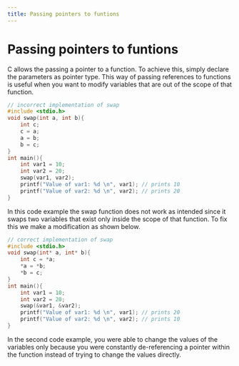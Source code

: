 ```yaml
---
title: Passing pointers to funtions
---
```


# Passing pointers to funtions
C allows the passing a pointer to a function. To achieve this, simply declare the parameters as pointer type.
This way of passing references to functions is useful when you want to modify variables that are out of the scope of that function.

```C
// incorrect implementation of swap
#include <stdio.h>
void swap(int a, int b){
    int c;
    c = a;
    a = b;
    b = c;
}
int main(){
    int var1 = 10;
    int var2 = 20;
    swap(var1, var2);
    printf("Value of var1: %d \n", var1); // prints 10
    printf("Value of var2: %d \n", var2); // prints 20
}
```
In this code example the swap function does not work as intended since it swaps two variables that exist only inside the scope of that function. To fix this we make a modification as shown below.
```C
// correct implementation of swap
#include <stdio.h>
void swap(int* a, int* b){
    int c = *a;
    *a = *b;
    *b = c;
}
int main(){
    int var1 = 10;
    int var2 = 20;
    swap(&var1, &var2);
    printf("Value of var1: %d \n", var1); // prints 20
    printf("Value of var2: %d \n", var2); // prints 10
}
```
In the second code example, you were able to change the values of the variables only because you were constantly de-referencing a pointer within the function instead of trying to change the values directly.
